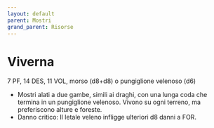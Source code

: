 ```yaml
---
layout: default
parent: Mostri
grand_parent: Risorse
---
```


# Viverna

7 PF, 14 DES, 11 VOL, morso (d8+d8) o pungiglione velenoso (d6)

- Mostri alati a due gambe, simili ai draghi, con una lunga coda che termina in un pungiglione velenoso. Vivono su ogni terreno, ma preferiscono alture e foreste.
- Danno critico: Il letale veleno infligge ulteriori d8 danni a FOR.